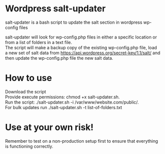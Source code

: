 # Wordpress salt-updater
salt-updater is a bash script to update the salt section in wordpress wp-config files<br>

salt-updater will look for wp-config.php files in either a specific location or from a list of folders in a text file.<br>
The script will make a backup copy of the existing wp-config.php file, load a new set of salt data from https://api.wordpress.org/secret-key/1.1/salt/ and then update the wp-config.php file the new salt data. <br>

# How to use
Download the script<br>
Provide execute permissions: chmod +x salt-updater.sh.<br>
Run the script: ./salt-updater.sh -i /var/www/website.com/public/. <br>
For bulk updates run ./salt-updater.sh -t list-of-folders.txt <br>

# Use at your own risk!
Remember to test on a non-production setup first to ensure that everything is functioning correctly.<br>
